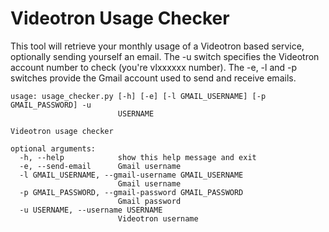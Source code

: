 Videotron Usage Checker
=======================

This tool will retrieve your monthly usage of a Videotron based service, optionally sending yourself an email. The -u switch specifies the Videotron account number to check (you're vlxxxxxx number). The -e, -l and -p switches provide the Gmail account used to send and receive emails.

    usage: usage_checker.py [-h] [-e] [-l GMAIL_USERNAME] [-p GMAIL_PASSWORD] -u
                            USERNAME

    Videotron usage checker

    optional arguments:
      -h, --help            show this help message and exit
      -e, --send-email      Gmail username
      -l GMAIL_USERNAME, --gmail-username GMAIL_USERNAME
                            Gmail username
      -p GMAIL_PASSWORD, --gmail-password GMAIL_PASSWORD
                            Gmail password
      -u USERNAME, --username USERNAME
                            Videotron username
